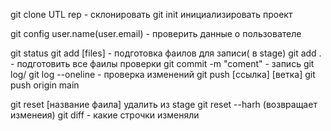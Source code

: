 git clone UTL rep - склонировать
git init инициализировать проект

git config user.name(user.email) - проверить данные о пользователе

git status
git add [files] - подготовка фаилов для записи( в stage)
git add . - подготовить все фаилы проверки
git commit -m "coment" - запись
git log/ git log --oneline - проверка изменений
git push [ссылка] [ветка]
git push origin main

git reset [название фаила] удалить из stage
git reset --harh (возвращает изменеия)
git diff - какие строчки изменяли
